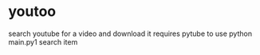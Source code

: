 # youtoo
search youtube for a video and download it
requires pytube
to use 
python main.py1 search item
